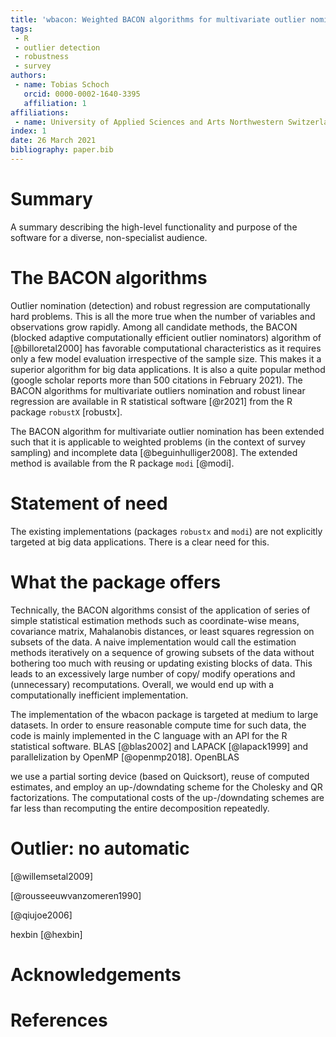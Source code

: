 ```yaml
---
title: 'wbacon: Weighted BACON algorithms for multivariate outlier nomination (detection) and robust linear regression'
tags:
 - R
 - outlier detection
 - robustness
 - survey
authors:
 - name: Tobias Schoch
   orcid: 0000-0002-1640-3395
   affiliation: 1
affiliations:
 - name: University of Applied Sciences and Arts Northwestern Switzerland, School of Business
index: 1
date: 26 March 2021
bibliography: paper.bib
---
```


# Summary

A summary describing the high-level functionality and purpose of the software for a diverse, non-specialist audience.

# The BACON algorithms

Outlier nomination (detection) and robust regression are computationally hard problems. This is all the more true when the number of variables and observations grow rapidly. Among all candidate methods, the BACON (blocked adaptive computationally efficient outlier nominators) algorithm of [@billoretal2000] has favorable computational characteristics as it requires only a few model evaluation irrespective of the sample size. This makes it a superior algorithm for big data applications. It is also a quite popular method (google scholar reports more than 500 citations in February 2021). The BACON algorithms for multivariate outliers nomination and robust linear regression are available in R statistical software [@r2021] from the R package `robustX` [robustx].

The BACON algorithm for multivariate outlier nomination has been extended such that it is applicable to weighted problems (in the context of survey sampling) and incomplete data [@beguinhulliger2008]. The extended method is available from the R package `modi` [@modi].

# Statement of need

The existing implementations (packages `robustx` and `modi`) are not explicitly targeted at big data applications. There is a clear need for this.

# What the package offers

Technically, the BACON algorithms consist of the application of series of simple statistical estimation methods such as coordinate-wise means, covariance matrix, Mahalanobis distances, or least squares regression on subsets of the data. A naive implementation would call the estimation methods iteratively on a sequence of growing subsets of the data without bothering too much with reusing or updating existing blocks of data. This leads to an excessively large number of copy/ modify operations and (unnecessary) recomputations. Overall, we would end up with a computationally inefficient implementation.

The implementation of the wbacon package is targeted at medium to large datasets. In order to ensure reasonable compute time for such data, the code is mainly implemented in the C language with an API for the R statistical software. BLAS  [@blas2002] and LAPACK [@lapack1999] and parallelization by OpenMP [@openmp2018]. OpenBLAS

we use a partial sorting device (based on Quicksort), reuse of computed estimates, and employ an up-/downdating scheme for the Cholesky and QR factorizations. The computational costs of the up-/downdating schemes are far less than recomputing the entire decomposition repeatedly.

# Outlier: no automatic

[@willemsetal2009]

[@rousseeuwvanzomeren1990]

[@qiujoe2006]

hexbin [@hexbin]

# Acknowledgements

# References
